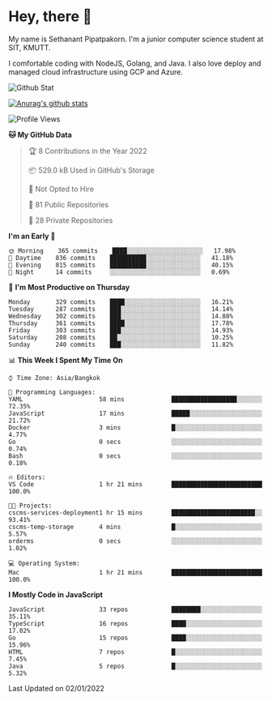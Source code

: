 # Hey, there 🙌
My name is Sethanant Pipatpakorn. I'm a junior computer science student at SIT, KMUTT.

I comfortable coding with NodeJS, Golang, and Java. I also love deploy and managed cloud infrastructure using GCP and Azure.

![Github Stat](https://github-profile-summary-cards.vercel.app/api/cards/profile-details?username=thetkpark&theme=dracula)

[![Anurag's github stats](https://github-readme-stats.vercel.app/api?username=thetkpark&count_private=true&show_icons=true&theme=tokyonight)](https://github.com/anuraghazra/github-readme-stats)

<!--START_SECTION:waka-->
![Profile Views](http://img.shields.io/badge/Profile%20Views-2-blue)

**🐱 My GitHub Data** 

> 🏆 8 Contributions in the Year 2022
 > 
> 📦 529.0 kB Used in GitHub's Storage 
 > 
> 🚫 Not Opted to Hire
 > 
> 📜 81 Public Repositories 
 > 
> 🔑 28 Private Repositories  
 > 
**I'm an Early 🐤** 

```text
🌞 Morning    365 commits    ████░░░░░░░░░░░░░░░░░░░░░   17.98% 
🌆 Daytime    836 commits    ██████████░░░░░░░░░░░░░░░   41.18% 
🌃 Evening    815 commits    ██████████░░░░░░░░░░░░░░░   40.15% 
🌙 Night      14 commits     ░░░░░░░░░░░░░░░░░░░░░░░░░   0.69%

```
📅 **I'm Most Productive on Thursday** 

```text
Monday       329 commits    ████░░░░░░░░░░░░░░░░░░░░░   16.21% 
Tuesday      287 commits    ███░░░░░░░░░░░░░░░░░░░░░░   14.14% 
Wednesday    302 commits    ███░░░░░░░░░░░░░░░░░░░░░░   14.88% 
Thursday     361 commits    ████░░░░░░░░░░░░░░░░░░░░░   17.78% 
Friday       303 commits    ███░░░░░░░░░░░░░░░░░░░░░░   14.93% 
Saturday     208 commits    ██░░░░░░░░░░░░░░░░░░░░░░░   10.25% 
Sunday       240 commits    ███░░░░░░░░░░░░░░░░░░░░░░   11.82%

```


📊 **This Week I Spent My Time On** 

```text
⌚︎ Time Zone: Asia/Bangkok

💬 Programming Languages: 
YAML                     58 mins             ██████████████████░░░░░░░   72.35% 
JavaScript               17 mins             █████░░░░░░░░░░░░░░░░░░░░   21.72% 
Docker                   3 mins              █░░░░░░░░░░░░░░░░░░░░░░░░   4.77% 
Go                       0 secs              ░░░░░░░░░░░░░░░░░░░░░░░░░   0.74% 
Bash                     0 secs              ░░░░░░░░░░░░░░░░░░░░░░░░░   0.18%

🔥 Editors: 
VS Code                  1 hr 21 mins        █████████████████████████   100.0%

🐱‍💻 Projects: 
cscms-services-deployment1 hr 15 mins        ███████████████████████░░   93.41% 
cscms-temp-storage       4 mins              █░░░░░░░░░░░░░░░░░░░░░░░░   5.57% 
orderms                  0 secs              ░░░░░░░░░░░░░░░░░░░░░░░░░   1.02%

💻 Operating System: 
Mac                      1 hr 21 mins        █████████████████████████   100.0%

```

**I Mostly Code in JavaScript** 

```text
JavaScript               33 repos            ████████░░░░░░░░░░░░░░░░░   35.11% 
TypeScript               16 repos            ████░░░░░░░░░░░░░░░░░░░░░   17.02% 
Go                       15 repos            ████░░░░░░░░░░░░░░░░░░░░░   15.96% 
HTML                     7 repos             █░░░░░░░░░░░░░░░░░░░░░░░░   7.45% 
Java                     5 repos             █░░░░░░░░░░░░░░░░░░░░░░░░   5.32%

```



 Last Updated on 02/01/2022
<!--END_SECTION:waka-->
